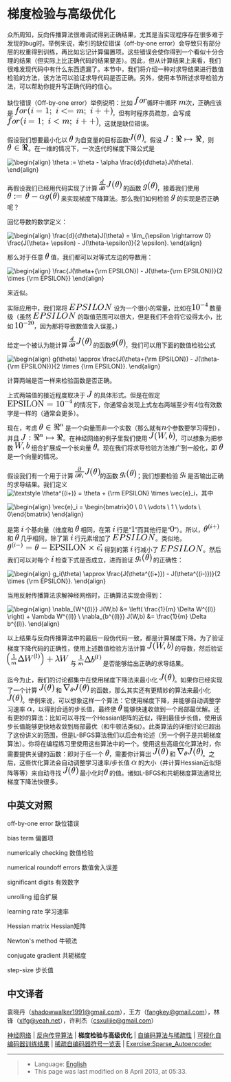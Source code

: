 梯度检验与高级优化
=========

<!-- Jump to: [navigation](#column-one), [search](#searchInput) -->
众所周知，反向传播算法很难调试得到正确结果，尤其是当实现程序存在很多难于发现的bug时。举例来说，索引的缺位错误（off-by-one error）会导致只有部分层的权重得到训练，再比如忘记计算偏置项。这些错误会使你得到一个看似十分合理的结果（但实际上比正确代码的结果要差）。因此，但从计算结果上来看，我们很难发现代码中有什么东西遗漏了。本节中，我们将介绍一种对求导结果进行数值检验的方法，该方法可以验证求导代码是否正确。另外，使用本节所述求导检验方法，可以帮助你提升写正确代码的信心。

缺位错误（Off-by-one error）举例说明：比如 ![\textstyle for ](images/math/9/3/2/932703b979afe66dd5bf1a755fc5f330.png)循环中循环 ![\textstyle m](images/math/2/5/e/25e97e8a905fc2cb05d76cd4872a8567.png)次，正确应该是 ![\textstyle for (i=1;~i<=m;~i++)](images/math/3/c/e/3ce0fba5012b906bb45c5ed3fccb427d.png)，但有时程序员疏忽，会写成 ![\textstyle for (i=1;~i<m;~i++)](images/math/8/2/0/82041af97286a9f4bc20e7e378efa53c.png)，这就是缺位错误。

假设我们想要最小化以 ![\textstyle \theta](images/math/6/9/d/69d920fe8e1da0543eb63d1097f21754.png) 为自变量的目标函数![\textstyle J(\theta)](images/math/c/e/0/ce027336c1cb3c0cd461406c81369ebf.png)。假设 ![\textstyle J : \Re \mapsto \Re](images/math/c/d/a/cda5857b15a23c03abfb2e42eb51b70c.png)，则 ![\textstyle \theta \in \Re](images/math/d/c/7/dc7c1205b7193f92a71d1f4e7cb4e707.png)。在一维的情况下，一次迭代的梯度下降公式是

![\begin{align}
\theta := \theta - \alpha \frac{d}{d\theta}J(\theta).
\end{align}](images/math/a/8/c/a8c1af31e58f9f9f2c55c90b33deace1.png)

再假设我们已经用代码实现了计算 ![\textstyle \frac{d}{d\theta}J(\theta)](images/math/0/9/6/09643c7c4bb96e039caf25737d835201.png) 的函数 ![\textstyle g(\theta)](images/math/e/9/f/e9fed70b38b2cfac3b42d1d21d46e449.png)，接着我们使用 ![\textstyle \theta := \theta - \alpha g(\theta)](images/math/a/0/1/a01cdafbf71127043a4a5d2d097dfd80.png) 来实现梯度下降算法。那么我们如何检验 ![\textstyle g](images/math/c/1/7/c172541f77a147fcf545237fefa03643.png) 的实现是否正确呢？

回忆导数的数学定义：

![\begin{align}
\frac{d}{d\theta}J(\theta) = \lim_{\epsilon \rightarrow 0}
\frac{J(\theta+ \epsilon) - J(\theta-\epsilon)}{2 \epsilon}.
\end{align}](images/math/a/2/3/a23bea0ab48ded7b9a979b68f6356613.png)

那么对于任意 ![\textstyle \theta](images/math/6/9/d/69d920fe8e1da0543eb63d1097f21754.png) 值，我们都可以对等式左边的导数用：

![\begin{align}
\frac{J(\theta+{\rm EPSILON}) - J(\theta-{\rm EPSILON})}{2 \times {\rm EPSILON}}
\end{align}](images/math/4/8/a/48a000aed96c8595fcca2a45f48343ce.png)

来近似。

实际应用中，我们常将 ![\textstyle EPSILON](images/math/8/5/c/85c12e90fcb870ff439cb037d805e09c.png) 设为一个很小的常量，比如在![\textstyle 10^{-4}](images/math/c/f/d/cfd7bf1257600c6c7706c5597af1b94d.png) 数量级（虽然 ![\textstyle EPSILON](images/math/8/5/c/85c12e90fcb870ff439cb037d805e09c.png) 的取值范围可以很大，但是我们不会将它设得太小，比如 ![\textstyle 10^{-20}](images/math/f/a/b/fab2be95b827b3db4ea4d2e27a3d5f99.png)，因为那将导致数值舍入误差。）

给定一个被认为能计算 ![\textstyle \frac{d}{d\theta}J(\theta)](images/math/0/9/6/09643c7c4bb96e039caf25737d835201.png) 的函数![\textstyle g(\theta)](images/math/e/9/f/e9fed70b38b2cfac3b42d1d21d46e449.png)，我们可以用下面的数值检验公式

![\begin{align}
g(\theta) \approx
\frac{J(\theta+{\rm EPSILON}) - J(\theta-{\rm EPSILON})}{2 \times {\rm EPSILON}}.
\end{align}](images/math/c/6/d/c6d06b4a25dab5ef468c72900872eda0.png)

计算两端是否一样来检验函数是否正确。

上式两端值的接近程度取决于 ![\textstyle J](images/math/4/f/4/4f465a48d84668feb1081c49388cf9b4.png) 的具体形式。但是在假定![\textstyle {\rm EPSILON} = 10^{-4}](images/math/8/7/5/875b9648ce24d3e6ed45c5fb1aef3833.png) 的情况下，你通常会发现上式左右两端至少有4位有效数字是一样的（通常会更多）。

现在，考虑 ![\textstyle \theta \in \Re^n](images/math/a/8/e/a8e658b091c361cc9f85ea67d7689332.png) 是一个向量而非一个实数（那么就有![\textstyle n](images/math/0/c/5/0c59de0fa75c1baa1c024aabfa43b2e3.png)个参数要学习得到），并且 ![\textstyle J: \Re^n \mapsto \Re](images/math/3/9/f/39f1a609f6140108fb4f0ba2626e5d6a.png)。在神经网络的例子里我们使用 ![\textstyle J(W,b)](images/math/8/e/9/8e94ae776ae14b36b3af183726ababb9.png)，可以想象为把参数 ![\textstyle W,b](images/math/7/c/9/7c9aa03f5258ecf79556ba374d7eb2cd.png) 组合扩展成一个长向量 ![\textstyle \theta](images/math/6/9/d/69d920fe8e1da0543eb63d1097f21754.png)。现在我们将求导检验方法推广到一般化，即 ![\textstyle \theta](images/math/6/9/d/69d920fe8e1da0543eb63d1097f21754.png) 是一个向量的情况。

假设我们有一个用于计算 ![\textstyle \frac{\partial}{\partial \theta_i} J(\theta)](images/math/3/e/2/3e2d8c5d93954b93d064c96a93f0a6d8.png)的函数 ![\textstyle g_i(\theta)](images/math/3/f/4/3f479459ba2e5ba889a1c2e36995ecc8.png)；我们想要检验 ![\textstyle g_i](images/math/9/c/9/9c9d4fc87d716b87e446297d0ebb94f8.png) 是否输出正确的求导结果。我们定义 ![\textstyle \theta^{(i+)} = \theta +
{\rm EPSILON} \times \vec{e}_i](images/math/0/9/b/09b406ad4b7aa1c6933b9f26e957c1fb.png)，其中

![\begin{align}
\vec{e}_i = \begin{bmatrix}0 \\ 0 \\ \vdots \\ 1 \\ \vdots \\ 0\end{bmatrix}
\end{align}](images/math/7/d/7/7d7c568be5dc22311d9c60c7fa11457f.png)

是第 ![\textstyle i](images/math/0/b/3/0b36ee693126b34b58f77dba7ed23987.png) 个基向量（维度和 ![\textstyle \theta](images/math/6/9/d/69d920fe8e1da0543eb63d1097f21754.png) 相同，在第 ![\textstyle i](images/math/0/b/3/0b36ee693126b34b58f77dba7ed23987.png) 行是“![\textstyle 1](images/math/6/e/9/6e924e04b5c9d4c5be131609a038b821.png)”而其他行是“![\textstyle 0](images/math/9/6/f/96f7362eaaa825744141afe4d5c2d340.png)”）。所以，![\textstyle \theta^{(i+)}](images/math/a/e/5/ae5326f17ec53546152dd9f3cd06fe8a.png) 和 ![\textstyle \theta](images/math/6/9/d/69d920fe8e1da0543eb63d1097f21754.png) 几乎相同，除了第 ![\textstyle i](images/math/0/b/3/0b36ee693126b34b58f77dba7ed23987.png) 行元素增加了 ![\textstyle EPSILON](images/math/8/5/c/85c12e90fcb870ff439cb037d805e09c.png)。类似地，![\textstyle \theta^{(i-)} = \theta - {\rm EPSILON} \times \vec{e}_i](images/math/a/a/0/aa0225fbe0ff42d79a568cfb2b10ecd7.png) 得到的第 ![\textstyle i](images/math/0/b/3/0b36ee693126b34b58f77dba7ed23987.png) 行减小了 ![\textstyle EPSILON](images/math/8/5/c/85c12e90fcb870ff439cb037d805e09c.png)。然后我们可以对每个 ![\textstyle i](images/math/0/b/3/0b36ee693126b34b58f77dba7ed23987.png) 检查下式是否成立，进而验证 ![\textstyle g_i(\theta)](images/math/3/f/4/3f479459ba2e5ba889a1c2e36995ecc8.png) 的正确性：

![\begin{align}
g_i(\theta) \approx
\frac{J(\theta^{(i+)}) - J(\theta^{(i-)})}{2 \times {\rm EPSILON}}.
\end{align}](images/math/1/e/1/1e153c5e6de67d97bfaf25c7fe396495.png)

当用反射传播算法求解神经网络时，正确算法实现会得到：

![\begin{align}
\nabla_{W^{(l)}} J(W,b) &= \left( \frac{1}{m} \Delta W^{(l)} \right) + \lambda W^{(l)} \\
\nabla_{b^{(l)}} J(W,b) &= \frac{1}{m} \Delta b^{(l)}.
\end{align}](images/math/1/2/9/1297d5746b1a274d8ab855bb6e638bdb.png)

以上结果与反向传播算法中的最后一段伪代码一致，都是计算梯度下降。为了验证梯度下降代码的正确性，使用上述数值检验方法计算 ![\textstyle J(W,b)](images/math/8/e/9/8e94ae776ae14b36b3af183726ababb9.png) 的导数，然后验证 ![\textstyle \left(\frac{1}{m}\Delta W^{(l)} \right) + \lambda W](images/math/5/1/a/51abfba362dde73804e9d8dd913ceb00.png) 与 ![\textstyle \frac{1}{m}\Delta b^{(l)}](images/math/c/8/3/c83a6b2fce9939316356a4aa0c7e773b.png) 是否能够给出正确的求导结果。

迄今为止，我们的讨论都集中在使用梯度下降法来最小化 ![\textstyle J(\theta)](images/math/c/e/0/ce027336c1cb3c0cd461406c81369ebf.png)。如果你已经实现了一个计算 ![\textstyle J(\theta)](images/math/c/e/0/ce027336c1cb3c0cd461406c81369ebf.png) 和 ![\textstyle \nabla_\theta J(\theta)](images/math/9/a/e/9ae0378bbaa18d11cdfbf3c76a612708.png) 的函数，那么其实还有更精妙的算法来最小化 ![\textstyle J(\theta)](images/math/c/e/0/ce027336c1cb3c0cd461406c81369ebf.png)。举例来说，可以想象这样一个算法：它使用梯度下降，并能够自动调整学习速率 ![\textstyle \alpha](images/math/7/e/a/7eaa466003e48c1c96824a2edf3de038.png)，以得到合适的步长值，最终使 ![\textstyle \theta](images/math/6/9/d/69d920fe8e1da0543eb63d1097f21754.png) 能够快速收敛到一个局部最优解。还有更妙的算法：比如可以寻找一个Hessian矩阵的近似，得到最佳步长值，使用该步长值能够更快地收敛到局部最优（和牛顿法类似）。此类算法的详细讨论已超出了这份讲义的范围，但是L-BFGS算法我们以后会有论述（另一个例子是共轭梯度算法）。你将在编程练习里使用这些算法中的一个。使用这些高级优化算法时，你需要提供关键的函数：即对于任一个 ![\textstyle \theta](images/math/6/9/d/69d920fe8e1da0543eb63d1097f21754.png)，需要你计算出 ![\textstyle J(\theta)](images/math/c/e/0/ce027336c1cb3c0cd461406c81369ebf.png) 和 ![\textstyle \nabla_\theta J(\theta)](images/math/9/a/e/9ae0378bbaa18d11cdfbf3c76a612708.png)。之后，这些优化算法会自动调整学习速率/步长值 ![\textstyle \alpha](images/math/7/e/a/7eaa466003e48c1c96824a2edf3de038.png) 的大小（并计算Hessian近似矩阵等等）来自动寻找 ![\textstyle J(\theta)](images/math/c/e/0/ce027336c1cb3c0cd461406c81369ebf.png) 最小化时![\textstyle \theta](images/math/6/9/d/69d920fe8e1da0543eb63d1097f21754.png) 的值。诸如L-BFGS和共轭梯度算法通常比梯度下降法快很多。

 中英文对照
------

off-by-one error 缺位错误

bias term 偏置项

numerically checking 数值检验

numerical roundoff errors 数值舍入误差

significant digits 有效数字

unrolling 组合扩展

learning rate 学习速率

Hessian matrix Hessian矩阵

Newton's method 牛顿法

conjugate gradient 共轭梯度

step-size 步长值

 中文译者
-----

袁晓丹（shadowwalker1991@gmail.com），王方（fangkey@gmail.com），林锋（xlfg@yeah.net），许利杰（csxulijie@gmail.com）

[神经网络](%E7%A5%9E%E7%BB%8F%E7%BD%91%E7%BB%9C.md "神经网络") | [反向传导算法](%E5%8F%8D%E5%90%91%E4%BC%A0%E5%AF%BC%E7%AE%97%E6%B3%95.md "反向传导算法") | **梯度检验与高级优化** | [自编码算法与稀疏性](%E8%87%AA%E7%BC%96%E7%A0%81%E7%AE%97%E6%B3%95%E4%B8%8E%E7%A8%80%E7%96%8F%E6%80%A7.md "自编码算法与稀疏性") | [可视化自编码器训练结果](%E5%8F%AF%E8%A7%86%E5%8C%96%E8%87%AA%E7%BC%96%E7%A0%81%E5%99%A8%E8%AE%AD%E7%BB%83%E7%BB%93%E6%9E%9C.md "可视化自编码器训练结果") | [稀疏自编码器符号一览表](%E7%A8%80%E7%96%8F%E8%87%AA%E7%BC%96%E7%A0%81%E5%99%A8%E7%AC%A6%E5%8F%B7%E4%B8%80%E8%A7%88%E8%A1%A8.md "稀疏自编码器符号一览表") | [Exercise:Sparse\_Autoencoder](Exercise_Sparse_Autoencoder.md "Exercise:Sparse Autoencoder")

---

> * Language: [English](Gradient_checking_and_advanced_optimization.md "Gradient checking and advanced optimization")
> * This page was last modified on 8 April 2013, at 05:33.

